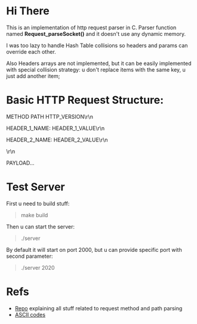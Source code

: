 # Hi There
This is an implementation of http request parser in C. Parser function named **Request_parseSocket()** and it doesn't use any dynamic memory.

I was too lazy to handle Hash Table collisions so headers and params can override each other.

Also Headers arrays are not implemented, but it can be easily implemented with special collision strategy: u don't replace items with the same key, u just add another item;

# Basic HTTP Request Structure:
METHOD PATH HTTP_VERSION\r\n

HEADER_1_NAME: HEADER_1_VALUE\r\n

HEADER_2_NAME: HEADER_2_VALUE\r\n

\r\n

PAYLOAD...

# Test Server
First u need to build stuff:
> make build

Then u can start the server:
> ./server

By default it will start on port 2000, but u can provide specific port with second parameter:
> ./server 2020

# Refs
 - [Repo](https://github.com/Astroner/basic-c-http-request-parser) explaining all stuff related to request method and path parsing
 - [ASCII codes](https://www.cs.cmu.edu/~pattis/15-1XX/common/handouts/ascii.html)